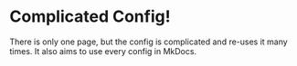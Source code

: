 # Complicated Config!

There is only one page, but the config is complicated and re-uses it many
times. It also aims to use every config in MkDocs.
